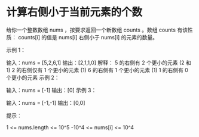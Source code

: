 # 计算右侧小于当前元素的个数

给你一个整数数组 nums ，按要求返回一个新数组 counts 。数组 counts 有该性质： counts[i] 的值是  nums[i] 右侧小于 nums[i] 的元素的数量。

示例 1：

输入：nums = [5,2,6,1]
输出：[2,1,1,0]
解释：
5 的右侧有 2 个更小的元素 (2 和 1)
2 的右侧仅有 1 个更小的元素 (1)
6 的右侧有 1 个更小的元素 (1)
1 的右侧有 0 个更小的元素
示例 2：

输入：nums = [-1]
输出：[0]
示例 3：

输入：nums = [-1,-1]
输出：[0,0]

提示：

1 <= nums.length <= 10^5
-10^4 <= nums[i] <= 10^4

